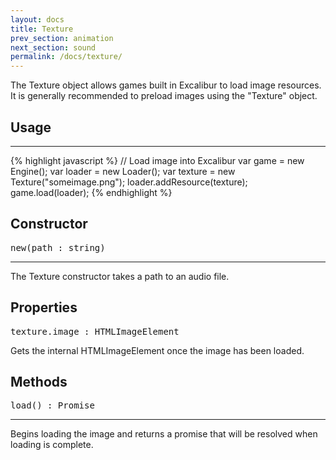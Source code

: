 ```yaml
---
layout: docs
title: Texture
prev_section: animation
next_section: sound
permalink: /docs/texture/
---
```


The Texture object allows games built in Excalibur to load image resources.
It is generally recommended to preload images using the "Texture" object.

## Usage
--------
{% highlight javascript %}
// Load image into Excalibur
var game = new Engine();
var loader = new Loader();
var texture = new Texture("someimage.png");
loader.addResource(texture);
game.load(loader);
{% endhighlight %}

## Constructor 
<pre>new(path : string)</pre>
--------------

The Texture constructor takes a path to an audio file.

## Properties
<pre>texture.image : HTMLImageElement</pre>

Gets the internal HTMLImageElement once the image has been loaded.

## Methods

<pre>load() : Promise<HTMLImageElement></pre>
--------------

Begins loading the image and returns a promise that will be resolved when
loading is complete.
